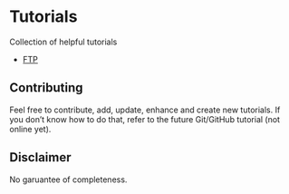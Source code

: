 # Tutorials

Collection of helpful tutorials

- [FTP](FTP.md)

## Contributing

Feel free to contribute, add, update, enhance and create new tutorials. If you don’t know how to do that, refer to the future Git/GitHub tutorial (not online yet).

## Disclaimer

No garuantee of completeness.
